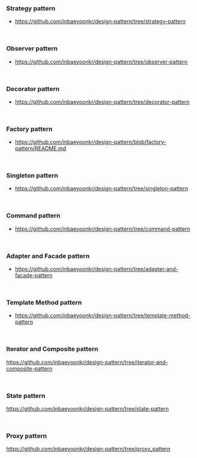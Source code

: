 ### Strategy pattern
- https://github.com/inbaeyoonkr/design-pattern/tree/strategy-pattern

<br>

### Observer pattern
- https://github.com/inbaeyoonkr/design-pattern/tree/observer-pattern

<br>

### Decorator pattern
- https://github.com/inbaeyoonkr/design-pattern/tree/decorator-pattern

<br>

### Factory pattern
- https://github.com/inbaeyoonkr/design-pattern/blob/factory-pattern/README.md

<br>

### Singleton pattern
- https://github.com/inbaeyoonkr/design-pattern/tree/singleton-pattern

<br>

### Command pattern
- https://github.com/inbaeyoonkr/design-pattern/tree/command-pattern

<br>

### Adapter and Facade pattern
- https://github.com/inbaeyoonkr/design-pattern/tree/adapter-and-facade-pattern

<br>

### Template Method pattern
- https://github.com/inbaeyoonkr/design-pattern/tree/template-method-pattern

<br>

### Iterator and Composite pattern
https://github.com/inbaeyoonkr/design-pattern/tree/iterator-and-composite-pattern

<br>

### State pattern
https://github.com/inbaeyoonkr/design-pattern/tree/state-pattern

<br>

### Proxy pattern
https://github.com/inbaeyoonkr/design-pattern/tree/proxy_pattern
